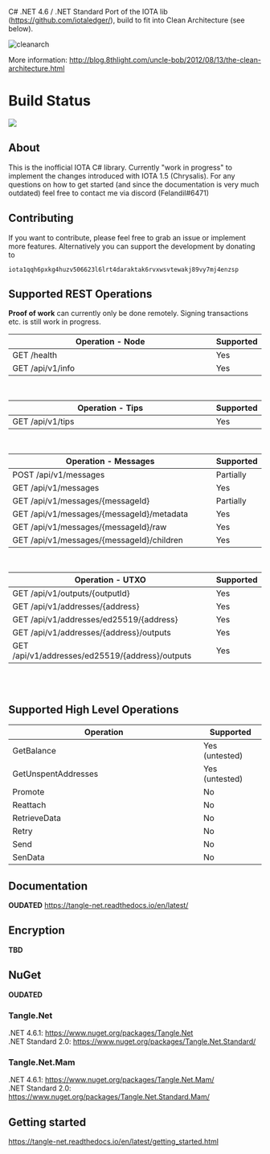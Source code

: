 C# .NET 4.6 / .NET Standard Port of the IOTA lib (https://github.com/iotaledger/), build to fit into Clean Architecture (see below).

![cleanarch](http://i.imgur.com/WkBAATy.png)

More information:
http://blog.8thlight.com/uncle-bob/2012/08/13/the-clean-architecture.html

# Build Status 

<img src="https://felandilprojects.visualstudio.com/_apis/public/build/definitions/8112d254-cde8-46da-add3-75cab5fb802c/1/badge"/>

## About

This is the inofficial IOTA C# library. Currently "work in progress" to implement the changes introduced with IOTA 1.5 (Chrysalis). For any questions on how to get started (and since the documentation is very much outdated) feel free to contact me via discord (Felandil#6471)

## Contributing

If you want to contribute, please feel free to grab an issue or implement more features. Alternatively you can support the development by donating to
```
iota1qqh6pxkg4huzv506623l6lrt4daraktak6rvxwsvtewakj89vy7mj4enzsp
```
## Supported REST Operations

**Proof of work** can currently only be done remotely. Signing transactions etc. is still work in progress.

| Operation - Node<img width=300/>		 			   | Supported       | 
| ------------------------------------------------ | --------------- | 
| GET /health					 				   | Yes		     |
| GET /api/v1/info					 			   | Yes             |		

<br/>

| Operation - Tips<img width=300/>					 				   | Supported       | 
| ------------------------------------------------ | --------------- | 	
| GET /api/v1/tips					 			   | Yes			 |	

<br/>

| Operation - Messages<img width=270/>			 				   | Supported       | 
| ------------------------------------------------ | --------------- | 	
| POST /api/v1/messages				 | Partially			   | 			
| GET /api/v1/messages						 | Yes             | 			
| GET /api/v1/messages/{messageId}			 | Partially	           |  
| GET /api/v1/messages/{messageId}/metadata						 | Yes	| 	
| GET /api/v1/messages/{messageId}/raw			 | Yes             | 		
| GET /api/v1/messages/{messageId}/children					 | Yes  |

<br/>

| Operation - UTXO<img width=295/>				 				   | Supported       | 
| ------------------------------------------------ | --------------- | 	
| GET /api/v1/outputs/{outputId}				 			   | Yes			 |	
| GET /api/v1/addresses/{address}				 			   | Yes			 |	
| GET /api/v1/addresses/ed25519/{address}				 			   | Yes			 |	
| GET /api/v1/addresses/{address}/outputs				 			   | Yes			 |	
| GET /api/v1/addresses/ed25519/{address}/outputs				 			   | Yes			 |	

<br /><br/>

## Supported High Level Operations

| Operation <img width=300/>		 			   | Supported       | 
| ------------------------------------------------ | --------------- | 
| GetBalance					 				   | Yes (untested)		     |
| GetUnspentAddresses					 			   | Yes (untested)             |	
| Promote					 				   | No	     |
| Reattach					 				   | No		     |
| RetrieveData					 				   | No	     |
| Retry					 				   | No	     |
| Send					 				   | No	     |
| SenData					 				   | No	     |	


## Documentation

**OUDATED** https://tangle-net.readthedocs.io/en/latest/


## Encryption

**TBD**

## NuGet

**OUDATED** 

### Tangle.Net
.NET 4.6.1: https://www.nuget.org/packages/Tangle.Net <br>
.NET Standard 2.0: https://www.nuget.org/packages/Tangle.Net.Standard/

### Tangle.Net.Mam
.NET 4.6.1: https://www.nuget.org/packages/Tangle.Net.Mam/ <br>
.NET Standard 2.0: https://www.nuget.org/packages/Tangle.Net.Standard.Mam/

## Getting started

https://tangle-net.readthedocs.io/en/latest/getting_started.html

